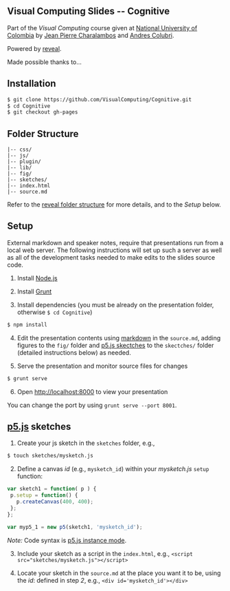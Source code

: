## Visual Computing Slides -- Cognitive

Part of the *Visual Computing* course given at [National University of Colombia](http://www.disi.unal.edu.co/) by [Jean Pierre Charalambos](http://otrolado.info) and [Andres Colubri](http://andrescolubri.net/).

Powered by [reveal](https://github.com/hakimel/reveal.js).

Made possible thanks to... 

<!--- a long list of students and links to their pages. To come ;) -->

## Installation

 ```sh
 $ git clone https://github.com/VisualComputing/Cognitive.git
 $ cd Cognitive
 $ git checkout gh-pages
 ```

## Folder Structure

    |-- css/
    |-- js/
    |-- plugin/
    |-- lib/
    |-- fig/
    |-- sketches/
    |-- index.html
    |-- source.md
    
Refer to the [reveal folder structure](https://github.com/hakimel/reveal.js#folder-structure) for more details, and to the *Setup* below.

## Setup

External markdown and speaker notes, require that presentations run from a local web server. The following instructions will set up such a server as well as all of the development tasks needed to make edits to the slides source code.

1. Install [Node.js](http://nodejs.org/)

2. Install [Grunt](http://gruntjs.com/getting-started#installing-the-cli)

3. Install dependencies (you must be already on the presentation folder, otherwise ```$ cd Cognitive```)

 ```sh
 $ npm install
 ```

4. Edit the presentation contents using [markdown](http://daringfireball.net/projects/markdown/) in the `source.md`, adding figures to the `fig/` folder and [p5.js skectches](http://p5js.org/) to the `skectches/` folder (detailed instructions below) as needed.

5. Serve the presentation and monitor source files for changes

 ```sh
 $ grunt serve
 ```

6. Open <http://localhost:8000> to view your presentation

 You can change the port by using `grunt serve --port 8001`.

<!---

7. Update to upstream

 ```sh
 $ git remote add reveal.js https://github.com/hakimel/reveal.js.git
 $ git pull reveal.js master
 ```
-->

## [p5.js](http://p5js.org/) sketches

1. Create your js sketch in the ```sketches``` folder, e.g.,


 ```sh
 $ touch sketches/mysketch.js
 ```
 
2. Define a canvas _id_ (e.g., ```mysketch_id```) within your _mysketch.js_ `setup` function:

 ```javascript
 var sketch1 = function( p ) {
  p.setup = function() {
    p.createCanvas(400, 400);
  };
 };

 var myp5_1 = new p5(sketch1, 'mysketch_id');
 ```

*Note:* Code syntax is [p5.js instance mode](https://github.com/lmccart/itp-creative-js/wiki/Spring-2014:-Week-5#global-and-instance-mode).

3. Include your sketch as a script in the ```index.html```, e.g., ```<script src="sketches/mysketch.js"></script>```

4. Locate your sketch in the ```source.md``` at the place you want it to be, using the _id_: defined in step *2*, e.g., ```<div id='mysketch_id'></div>```
